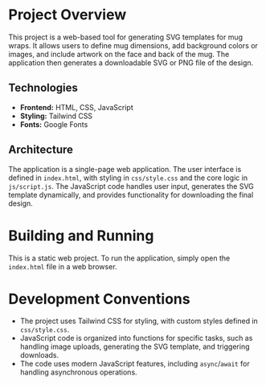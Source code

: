 # Project Overview

This project is a web-based tool for generating SVG templates for mug wraps. It allows users to define mug dimensions, add background colors or images, and include artwork on the face and back of the mug. The application then generates a downloadable SVG or PNG file of the design.

## Technologies

*   **Frontend:** HTML, CSS, JavaScript
*   **Styling:** Tailwind CSS
*   **Fonts:** Google Fonts

## Architecture

The application is a single-page web application. The user interface is defined in `index.html`, with styling in `css/style.css` and the core logic in `js/script.js`. The JavaScript code handles user input, generates the SVG template dynamically, and provides functionality for downloading the final design.

# Building and Running

This is a static web project. To run the application, simply open the `index.html` file in a web browser.

# Development Conventions

*   The project uses Tailwind CSS for styling, with custom styles defined in `css/style.css`.
*   JavaScript code is organized into functions for specific tasks, such as handling image uploads, generating the SVG template, and triggering downloads.
*   The code uses modern JavaScript features, including `async`/`await` for handling asynchronous operations.
